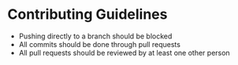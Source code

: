 # Contributing Guidelines
- Pushing directly to a branch should be blocked
- All commits should be done through pull requests
- All pull requests should be reviewed by at least one other person
